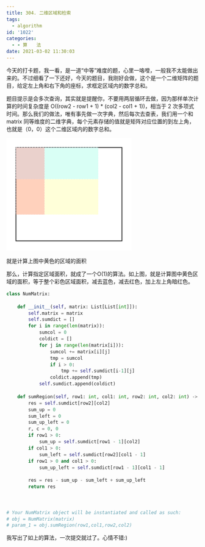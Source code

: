 ```yaml
---
title: 304. 二维区域和检索
tags:
  - algorithm
id: '1022'
categories:
  - - 算　　法
date: 2021-03-02 11:30:03
---
```


今天的打卡题，我一看，是一道“中等”难度的题，心里一咯噔，一般我不太能做出来的。不过细看了一下还好，今天的题目，我刚好会做，这个是一个二维矩阵的题目，给定左上角和右下角的座标，求框定区域内的数字总和。

题目提示是会多次查询，其实就是提醒你，不要用两层循环去做，因为那样单次计算的时间复杂度是 O((row2 - row1 + 1) * (col2 - col1 + 1))，相当于 2 次多项式时间。那么我们的做法，唯有事先做一次字典，然后每次去查表，我们用一个和 matrix 同等维度的二维字典，每个元素存储的值就是矩阵对应位置的到左上角，也就是（0，0）这个二维区域内的数字总和。

![](../images/2021/03/304.二维区域和检索.png)

就是计算上图中黄色的区域的面积

那么，计算指定区域面积，就成了一个O(1)的算法。如上图，就是计算图中黄色区域的面积，等于整个彩色区域面积，减去蓝色，减去红色，加上左上角暗红色。

```python
class NumMatrix:

    def __init__(self, matrix: List[List[int]]):
        self.matrix = matrix
        self.sumdict = []
        for i in range(len(matrix)):
            sumcol = 0
            coldict = []
            for j in range(len(matrix[i])):
                sumcol += matrix[i][j]
                tmp = sumcol
                if i > 0:
                    tmp += self.sumdict[i-1][j]
                coldict.append(tmp)
            self.sumdict.append(coldict)

    def sumRegion(self, row1: int, col1: int, row2: int, col2: int) -> int:
        res = self.sumdict[row2][col2]
        sum_up = 0
        sum_left = 0
        sum_up_left = 0
        r, c = 0, 0
        if row1 > 0:
            sum_up = self.sumdict[row1 - 1][col2]
        if col1 > 0:
            sum_left = self.sumdict[row2][col1 - 1]
        if row1 > 0 and col1 > 0:
            sum_up_left = self.sumdict[row1 - 1][col1 - 1]

        res = res - sum_up - sum_left + sum_up_left
        return res



# Your NumMatrix object will be instantiated and called as such:
# obj = NumMatrix(matrix)
# param_1 = obj.sumRegion(row1,col1,row2,col2)
```

我写出了如上的算法，一次提交就过了。心情不错:)